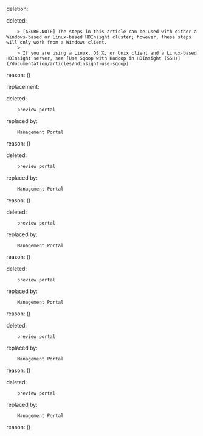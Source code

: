 deletion:

deleted:

		> [AZURE.NOTE] The steps in this article can be used with either a Windows-based or Linux-based HDInsight cluster; however, these steps will only work from a Windows client.
		>
		> If you are using a Linux, OS X, or Unix client and a Linux-based HDInsight server, see [Use Sqoop with Hadoop in HDInsight (SSH)](/documentation/articles/hdinsight-use-sqoop)

reason: ()

replacement:

deleted:

		preview portal

replaced by:

		Management Portal

reason: ()

deleted:

		preview portal

replaced by:

		Management Portal

reason: ()

deleted:

		preview portal

replaced by:

		Management Portal

reason: ()

deleted:

		preview portal

replaced by:

		Management Portal

reason: ()

deleted:

		preview portal

replaced by:

		Management Portal

reason: ()

deleted:

		preview portal

replaced by:

		Management Portal

reason: ()

